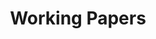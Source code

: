---
title: Working Papers
cms_exclude: true

# View.
view: citation

# Optional header image (relative to `static/media/` folder). 
banner:
  caption: ''
  image: ''
---